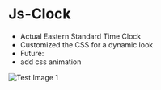# Js-Clock

- Actual Eastern Standard Time Clock
- Customized the CSS for a dynamic look 
- Future:
- add css animation



![Test Image 1](Clockjs.png)
